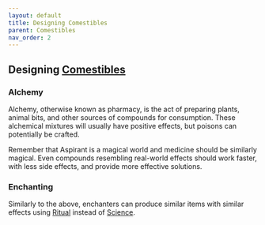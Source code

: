 ```yaml
---
layout: default
title: Designing Comestibles
parent: Comestibles
nav_order: 2
---
```

## Designing [Comestibles](Comestibles)
### Alchemy
Alchemy, otherwise known as pharmacy, is the act of preparing plants, animal bits, and other sources of compounds for consumption. These alchemical mixtures will usually have positive effects, but poisons can potentially be crafted.

Remember that Aspirant is a magical world and medicine should be similarly magical. Even compounds resembling real-world effects should work faster, with less side effects, and provide more effective solutions.

### Enchanting
Similarly to the above, enchanters can produce similar items with similar effects using [Ritual](Ritual) instead of [Science](Science).